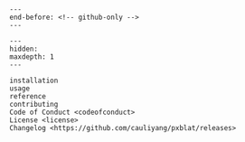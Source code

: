 ```{include} ../README.md
---
end-before: <!-- github-only -->
---
```

[contributor guide]: contributing
[command-line reference]: usage

```{toctree}
---
hidden:
maxdepth: 1
---

installation
usage
reference
contributing
Code of Conduct <codeofconduct>
License <license>
Changelog <https://github.com/cauliyang/pxblat/releases>
```
